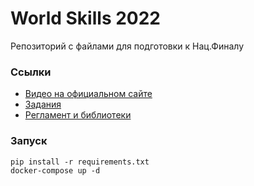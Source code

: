 # World Skills 2022
Репозиторий с файлами для подготовки к Нац.Финалу

### Ссылки
* [Видео на официальном сайте](https://nationalteam.worldskills.ru/skills/programmnye-resheniya-dlya-biznesa/)
* [Задания](https://disk.yandex.ru/d/CdEwG64Rmj_GPQ)
* [Регламент и библиотеки](https://drive.google.com/drive/folders/1wu9fiemVfVd9zu6eYKd_jIY2vomRFSdU)

### Запуск
```shell
pip install -r requirements.txt
docker-compose up -d 
```
